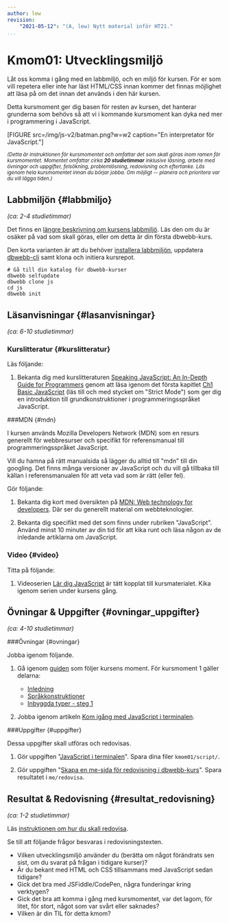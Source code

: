 ```yaml
---
author: lew
revision:
    "2021-05-12": "(A, lew) Nytt material inför HT21."
...
```


Kmom01: Utvecklingsmiljö
==================================

Låt oss komma i gång med en labbmiljö, och en miljö för kursen. För er som vill repetera eller inte har läst HTML/CSS innan kommer det finnas möjlighet att läsa på om det innan det används i den här kursen.

Detta kursmoment ger dig basen för resten av kursen, det hanterar grunderna som behövs så att vi i kommande kursmoment kan dyka ned mer i programmering i JavaScript.

<!--more-->

[FIGURE src=/img/js-v2/batman.png?w=w2 caption="En interpretator för JavaScript."]

<small><i>(Detta är instruktionen för kursmomentet och omfattar det som skall göras inom ramen för kursmomentet. Momentet omfattar cirka **20 studietimmar** inklusive läsning, arbete med övningar och uppgifter, felsökning, problemlösning, redovisning och eftertanke. Läs igenom hela kursmomentet innan du börjar jobba. Om möjligt -- planera och prioritera var du vill lägga tiden.)</i></small>



Labbmiljön  {#labbmiljo}
---------------------------------

*(ca: 2-4 studietimmar)*

Det finns en [längre beskrivning om kursens labbmiljö](./../installera-labbmiljo). Läs den om du är osäker på vad som skall göras, eller om detta är din första dbwebb-kurs.

Den korta varianten är att du behöver [installera labbmiljön](./../labbmiljo), uppdatera [dbwebb-cli](dbwebb-cli) samt klona och initiera kursrepot.

```text
# Gå till din katalog för dbwebb-kurser
dbwebb selfupdate
dbwebb clone js
cd js
dbwebb init
```



Läsanvisningar  {#lasanvisningar}
---------------------------------

*(ca: 6-10 studietimmar)*


### Kurslitteratur  {#kurslitteratur}

Läs följande:

1. Bekanta dig med kurslitteraturen [Speaking JavaScript: An In-Depth Guide for Programmers](kunskap/boken-speaking-javascript) genom att läsa igenom det första kapitlet [Ch1 Basic JavaScript](http://speakingjs.com/es5/ch01.html) (läs till och med stycket om "Strict Mode") som ger dig en introduktion till grundkonstruktioner i programmeringsspråket JavaScript.



###MDN {#mdn}

I kursen används Mozilla Developers Network (MDN) som en resurs generellt för webbresurser och specifikt för referensmanual till programmeringsspråket JavaScript.

Vill du hamna på rätt manualsida så lägger du alltid till "mdn" till din googling. Det finns många versioner av JavaScript och du vill gå tillbaka till källan i referensmanualen för att veta vad som är rätt (eller fel).

Gör följande:

1. Bekanta dig kort med översikten på [MDN: Web technology for developers](https://developer.mozilla.org/en-US/docs/Web). Där ser du generellt material om webbteknologier.

1. Bekanta dig specifikt med det som finns under rubriken "JavaScript". Använd minst 10 minuter av din tid för att kika runt och läsa någon av de inledande artiklarna om JavaScript.



### Video  {#video}

Titta på följande:

1. Videoserien [Lär dig JavaScript](https://www.youtube.com/playlist?list=PLKtP9l5q3ce_YXUQlr5aAzJ406vSsmeMT) är tätt kopplat till kursmaterialet. Kika igenom serien under kursens gång.



Övningar & Uppgifter  {#ovningar_uppgifter}
-------------------------------------------

*(ca: 4-10 studietimmar)*



###Övningar {#ovningar}

Jobba igenom följande.

<!-- 1. Du behöver ha grundläggande koll på HTML och CSS. Som en uppfräschning av dina kunskaper, eller som en kort intro, så jobbar du igenom materialet i tipset "[Kom igång (snabbt) med HTML, CSS och JavaScript](coachen/kom-igang-snabbt-med-html-css-och-javascript)". Jobba igenom materialet grundligt eller översiktligt, beroende på ditt eget behov. -->

<!-- 1. Jobba igenom artikeln "[Kom i gång med HTML, CSS och JavaScript](kunskap/kom-i-gang-med-html-css-och-javascript)" som visar dig hur du gör ditt första program i JavaScript och ger dig en grundstruktur för kursens övningar. -->

1. Gå igenom [guiden](guide/js/) som följer kursens moment. För kursmoment 1 gäller delarna:
    * [Inledning](guide/js/section_break_1)
    * [Språkkonstruktioner](guide/js/section_break_2)
    * [Inbyggda typer - steg 1](guide/js/section_break_3)

1. Jobba igenom artikeln [Kom igång med JavaScript i terminalen](kunskap/kom-igang-med-javascript-i-terminalen).



###Uppgifter {#uppgifter}

Dessa uppgifter skall utföras och redovisas.

<!-- 1. Gör laborationen "[JavaScript med variabler och inbyggda funktioner](uppgift/javascript-med-variabler-och-inbyggda-funktioner)". Labben genereras i `me/kmom01/lab1`.

1. Gör uppgiften "[Sandbox steg 1](uppgift/sandbox-steg-1)". Spara resultatet i `me/kmom01/sandbox`. -->

1. Gör uppgiften "[JavaScript i terminalen](uppgift/javascript-i-terminalen)". Spara dina filer `kmom01/script/`.

1. Gör uppgiften "[Skapa en me-sida för redovisning i dbwebb-kurs](uppgift/skapa-en-me-sida-for-redovisning-i-dbwebb-kurs)". Spara resultatet i `me/redovisa`.


<!-- 1. Gör uppgiften "[Skapa din egen Sandbox för JavaScript testprogram](uppgift/skapa-din-egen-sandbox-for-javascript-testprogram)". Har du gjort övningen är du nästan klar. Spara resultatet i `me/kmom01/sandbox`. -->





Resultat & Redovisning  {#resultat_redovisning}
-----------------------------------------------

*(ca: 1-2 studietimmar)*

Läs [instruktionen om hur du skall redovisa](./../redovisa).

Se till att följande frågor besvaras i redovisningstexten.

* Vilken utvecklingsmiljö använder du (berätta om något förändrats sen sist, om du svarat på frågan i tidigare kurser)?
* Är du bekant med HTML och CSS tillsammans med JavaScript sedan tidigare?
* Gick det bra med JSFiddle/CodePen, några funderingar kring verktygen?
* Gick det bra att komma i gång med kursmomentet, var det lagom, för litet, för stort, något som var svårt eller saknades?
* Vilken är din TIL för detta kmom?

